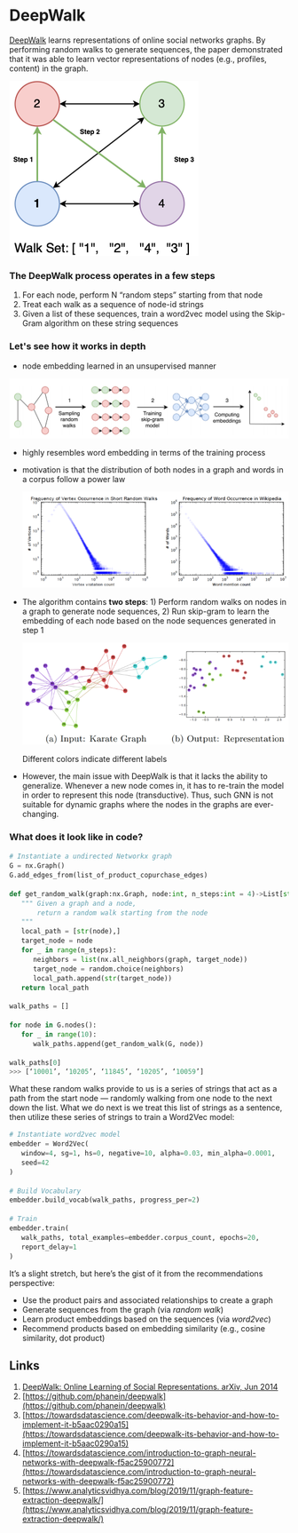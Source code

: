 # DeepWalk

[DeepWalk](https://arxiv.org/abs/1403.6652) learns representations of online social networks graphs. By performing random walks to generate sequences, the paper demonstrated that it was able to learn vector representations of nodes (e.g., profiles, content) in the graph.

![/img/content-models-raw-mp2-deepwalk-untitled.png](/img/content-models-raw-mp2-deepwalk-untitled.png)

### **The DeepWalk process operates in a few steps**

1. For each node, perform N “random steps” starting from that node
2. Treat each walk as a sequence of node-id strings
3. Given a list of these sequences, train a word2vec model using the Skip-Gram algorithm on these string sequences

### Let's see how it works in depth

- node embedding learned in an unsupervised manner

![/img/content-models-raw-mp2-deepwalk-untitled-1.png](/img/content-models-raw-mp2-deepwalk-untitled-1.png)

- highly resembles word embedding in terms of the training process
- motivation is that the distribution of both nodes in a graph and words in a corpus follow a power law
    
    ![/img/content-models-raw-mp2-deepwalk-untitled-2.png](/img/content-models-raw-mp2-deepwalk-untitled-2.png)
    
- The algorithm contains **two steps**: 1) Perform random walks on nodes in a graph to generate node sequences, 2) Run skip-gram to learn the embedding of each node based on the node sequences generated in step 1
    
    ![Different colors indicate different labels](/img/content-models-raw-mp2-deepwalk-untitled-3.png)
    
    Different colors indicate different labels
    
- However, the main issue with DeepWalk is that it lacks the ability to generalize. Whenever a new node comes in, it has to re-train the model in order to represent this node (transductive). Thus, such GNN is not suitable for dynamic graphs where the nodes in the graphs are ever-changing.

### What does it look like in code?

```python
# Instantiate a undirected Networkx graph
G = nx.Graph()
G.add_edges_from(list_of_product_copurchase_edges)

def get_random_walk(graph:nx.Graph, node:int, n_steps:int = 4)->List[str]:
   """ Given a graph and a node, 
       return a random walk starting from the node 
   """
   local_path = [str(node),]
   target_node = node
   for _ in range(n_steps):
      neighbors = list(nx.all_neighbors(graph, target_node))
      target_node = random.choice(neighbors)
      local_path.append(str(target_node))
   return local_path

walk_paths = []

for node in G.nodes():
   for _ in range(10):
      walk_paths.append(get_random_walk(G, node))
 
walk_paths[0]
>>> [‘10001’, ‘10205’, ‘11845’, ‘10205’, ‘10059’]
```

What these random walks provide to us is a series of strings that act as a path from the start node — randomly walking from one node to the next down the list. What we do next is we treat this list of strings as a sentence, then utilize these series of strings to train a Word2Vec model:

```python
# Instantiate word2vec model
embedder = Word2Vec(
   window=4, sg=1, hs=0, negative=10, alpha=0.03, min_alpha=0.0001,    
   seed=42
)

# Build Vocabulary
embedder.build_vocab(walk_paths, progress_per=2)

# Train
embedder.train(
   walk_paths, total_examples=embedder.corpus_count, epochs=20, 
   report_delay=1
)
```

It’s a slight stretch, but here’s the gist of it from the recommendations perspective:

- Use the product pairs and associated relationships to create a graph
- Generate sequences from the graph (via *random walk*)
- Learn product embeddings based on the sequences (via *word2vec*)
- Recommend products based on embedding similarity (e.g., cosine similarity, dot product)

## Links

1. [DeepWalk: Online Learning of Social Representations. arXiv, Jun 2014](https://arxiv.org/abs/1403.6652)
2. [https://github.com/phanein/deepwalk](https://github.com/phanein/deepwalk)
3. [https://towardsdatascience.com/deepwalk-its-behavior-and-how-to-implement-it-b5aac0290a15](https://towardsdatascience.com/deepwalk-its-behavior-and-how-to-implement-it-b5aac0290a15)
4. [https://towardsdatascience.com/introduction-to-graph-neural-networks-with-deepwalk-f5ac25900772](https://towardsdatascience.com/introduction-to-graph-neural-networks-with-deepwalk-f5ac25900772)
5. [https://www.analyticsvidhya.com/blog/2019/11/graph-feature-extraction-deepwalk/](https://www.analyticsvidhya.com/blog/2019/11/graph-feature-extraction-deepwalk/)